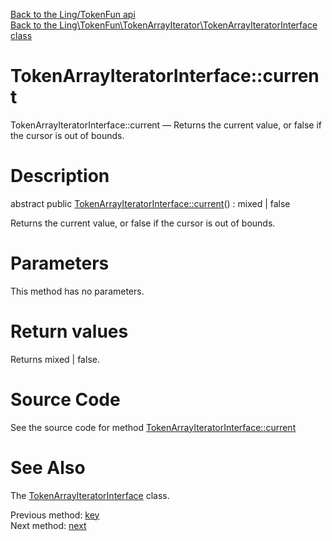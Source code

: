[Back to the Ling/TokenFun api](https://github.com/lingtalfi/TokenFun/blob/master/doc/api/Ling/TokenFun.md)<br>
[Back to the Ling\TokenFun\TokenArrayIterator\TokenArrayIteratorInterface class](https://github.com/lingtalfi/TokenFun/blob/master/doc/api/Ling/TokenFun/TokenArrayIterator/TokenArrayIteratorInterface.md)


TokenArrayIteratorInterface::current
================



TokenArrayIteratorInterface::current — Returns the current value, or false if the cursor is out of bounds.




Description
================


abstract public [TokenArrayIteratorInterface::current](https://github.com/lingtalfi/TokenFun/blob/master/doc/api/Ling/TokenFun/TokenArrayIterator/TokenArrayIteratorInterface/current.md)() : mixed | false




Returns the current value, or false if the cursor is out of bounds.




Parameters
================

This method has no parameters.


Return values
================

Returns mixed | false.








Source Code
===========
See the source code for method [TokenArrayIteratorInterface::current](https://github.com/lingtalfi/TokenFun/blob/master/TokenArrayIterator/TokenArrayIteratorInterface.php#L23-L23)


See Also
================

The [TokenArrayIteratorInterface](https://github.com/lingtalfi/TokenFun/blob/master/doc/api/Ling/TokenFun/TokenArrayIterator/TokenArrayIteratorInterface.md) class.

Previous method: [key](https://github.com/lingtalfi/TokenFun/blob/master/doc/api/Ling/TokenFun/TokenArrayIterator/TokenArrayIteratorInterface/key.md)<br>Next method: [next](https://github.com/lingtalfi/TokenFun/blob/master/doc/api/Ling/TokenFun/TokenArrayIterator/TokenArrayIteratorInterface/next.md)<br>

